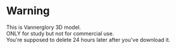 # Warning
This is Vannerglory 3D model.<br>
ONLY for study but not for commercial use.<br>
You're supposed to delete 24 hours later after you've download it.
